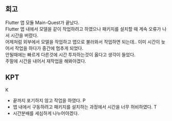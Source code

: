 ## 회고
Flutter 앱 모듈 Main-Quest가 끝났다.   
Flutter 앱 내에서 모델을 같이 작업하려고 하였으나 패키지를 설치할 때 계속 오류가 나서 시간을 버렸다.   
어제처럼 외부에서 모델을 작업하고 앱으로 불러와서 작업하면 되는데.. 이미 시간이 늦어서 작업을 하다가 중간에 멈추게 되었다.   
안될때에는 빠르게 다른것에 시간 투자하는것이 옳다고 생각이 들었다.   
주말에 시간을 내어서 재작업을 해봐야겠다.   

## KPT
K
  - 끝까지 포기하지 않고 작업을 하였다.
P
  - 앱 내에서 구동하려고 패키지를 설치하는 과정에서 시간을 너무 허비하였다.
T
  - 시간분배를 세심하게 나누어야겠다.
